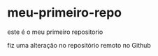 # meu-primeiro-repo
este é o meu primeiro repositorio

fiz uma alteração no repositório remoto no Github
